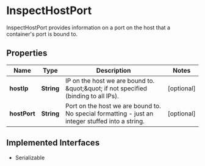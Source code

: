 

# InspectHostPort

InspectHostPort provides information on a port on the host that a container's port is bound to.

## Properties

| Name | Type | Description | Notes |
|------------ | ------------- | ------------- | -------------|
|**hostIp** | **String** | IP on the host we are bound to. \&quot;\&quot; if not specified (binding to all IPs). |  [optional] |
|**hostPort** | **String** | Port on the host we are bound to. No special formatting - just an integer stuffed into a string. |  [optional] |


## Implemented Interfaces

* Serializable


